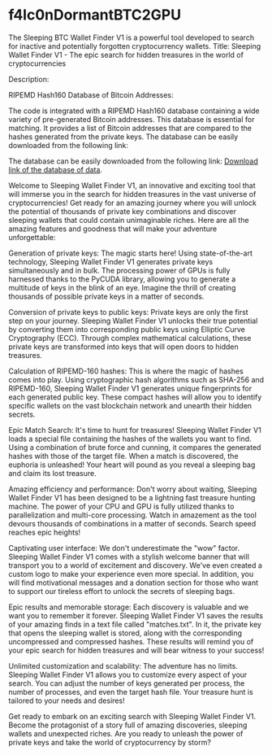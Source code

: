 # f4lc0nDormantBTC2GPU
The Sleeping BTC Wallet Finder V1 is a powerful tool developed to search for inactive and potentially forgotten cryptocurrency wallets.
Title: Sleeping Wallet Finder V1 - The epic search for hidden treasures in the world of cryptocurrencies

Description:

RIPEMD Hash160 Database of Bitcoin Addresses:

The code is integrated with a RIPEMD Hash160 database containing a wide variety of pre-generated Bitcoin addresses.
This database is essential for matching. It provides a list of Bitcoin addresses that are compared to the hashes generated from the private keys.
The database can be easily downloaded from the following link: <p>The database can be easily downloaded from the following link: <a href="https://drive.google.com/file/d/18IsQDGQjzJCYV2ISDV7yIG1eDAfmXUT6/view?usp=drive_link">Download link of the database of data</a>.</p>

Welcome to Sleeping Wallet Finder V1, an innovative and exciting tool that will immerse you in the search for hidden treasures in the vast universe of cryptocurrencies! Get ready for an amazing journey where you will unlock the potential of thousands of private key combinations and discover sleeping wallets that could contain unimaginable riches. Here are all the amazing features and goodness that will make your adventure unforgettable:

Generation of private keys:
The magic starts here! Using state-of-the-art technology, Sleeping Wallet Finder V1 generates private keys simultaneously and in bulk. The processing power of GPUs is fully harnessed thanks to the PyCUDA library, allowing you to generate a multitude of keys in the blink of an eye. Imagine the thrill of creating thousands of possible private keys in a matter of seconds.

Conversion of private keys to public keys:
Private keys are only the first step on your journey. Sleeping Wallet Finder V1 unlocks their true potential by converting them into corresponding public keys using Elliptic Curve Cryptography (ECC). Through complex mathematical calculations, these private keys are transformed into keys that will open doors to hidden treasures.

Calculation of RIPEMD-160 hashes:
This is where the magic of hashes comes into play. Using cryptographic hash algorithms such as SHA-256 and RIPEMD-160, Sleeping Wallet Finder V1 generates unique fingerprints for each generated public key. These compact hashes will allow you to identify specific wallets on the vast blockchain network and unearth their hidden secrets.

Epic Match Search:
It's time to hunt for treasures! Sleeping Wallet Finder V1 loads a special file containing the hashes of the wallets you want to find. Using a combination of brute force and cunning, it compares the generated hashes with those of the target file. When a match is discovered, the euphoria is unleashed! Your heart will pound as you reveal a sleeping bag and claim its lost treasure.

Amazing efficiency and performance:
Don't worry about waiting, Sleeping Wallet Finder V1 has been designed to be a lightning fast treasure hunting machine. The power of your CPU and GPU is fully utilized thanks to parallelization and multi-core processing. Watch in amazement as the tool devours thousands of combinations in a matter of seconds. Search speed reaches epic heights!

Captivating user interface:
We don't underestimate the "wow" factor. Sleeping Wallet Finder V1 comes with a stylish welcome banner that will transport you to a world of excitement and discovery. We've even created a custom logo to make your experience even more special. In addition, you will find motivational messages and a donation section for those who want to support our tireless effort to unlock the secrets of sleeping bags.

Epic results and memorable storage:
Each discovery is valuable and we want you to remember it forever. Sleeping Wallet Finder V1 saves the results of your amazing finds in a text file called "matches.txt". In it, the private key that opens the sleeping wallet is stored, along with the corresponding uncompressed and compressed hashes. These results will remind you of your epic search for hidden treasures and will bear witness to your success!

Unlimited customization and scalability:
The adventure has no limits. Sleeping Wallet Finder V1 allows you to customize every aspect of your search. You can adjust the number of keys generated per process, the number of processes, and even the target hash file. Your treasure hunt is tailored to your needs and desires!

Get ready to embark on an exciting search with Sleeping Wallet Finder V1. Become the protagonist of a story full of amazing discoveries, sleeping wallets and unexpected riches. Are you ready to unleash the power of private keys and take the world of cryptocurrency by storm?
